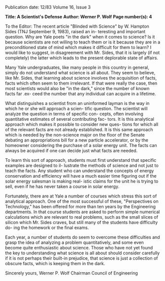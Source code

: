 Publication date: 12/83
Volume 16, Issue 3

**Title: A Scientist's Defense**
**Author: Werner P. Wolf**
**Page number(s): 4**

To the Editor:
The recent article "Blinded
with
Science" by W. Hampton Sides (TNJ
September 9, 1983), raised an in-
teresting and important question. Why
are Yale poets "in the dark" when it
comes to science? Is it because scientists
are not willing to teach them or is it
because they are in a preconditioned
state of mind which makes it difficult for
them to learn? I would like to suggest,
in disagreement with Mr. Sides, that it
is largely (if not completely) the latter
which leads to the present deplorable
state of affairs.


Many
Yale undergraduates,
like
many people in this country in general,
simply do not understand what science
is all about. They seem to believe, like
Mr. Sides, that learning about science
involves the acquisition of facts, facts
which often seem to them irrelevant. If
that were really the case, then most
scientists would also be "in the dark,"
since the number of known facts far .ex-
ceed the number that any individual
can acquire in a lifetime.


What distinguishes a scientist from
an uninformed layman is the way in
which he or she will approach a scien-
tific question. The scientist will analyze
the question in terms of specific con-
cepts,
often involving quantitative
estimates of several contributing fac-
tors. It is this analytical approach which
makes it possible to consider new ques-
tions for which all of the relevant facts
are not already established. It is this
same approach which is needed by the
non-science major on the floor of the
Senate debating an appropriations bill
for a new particle accelerator, or by the
homeowner considering the purchase of
a solar energy unit. The facts can
always be acquired if one can decide
just what facts are needed.


To learn this sort of approach,
students must first understand that
specific examples are designed to il-
lustrate the methods of science and not
just to teach the facts. Any student who
can understand the concepts of energy
conservation and efficiency will have a
much easier time figuring out if the
solar energy salesman is making real-
istic claims for the unit he is trying to
sell, even if he has never taken a course
in solar energy.


Fortunately, there are at Yale a
number of courses which stress this sort
of analytical approach. One of the most
successful of these, "Perspectives on
Technology," has been offered for more
than ten years by the Engineering
departments. In that course students
are asked to perform simple numerical
calculations which are relevant to real
problems, such as the small slices of
silicon which Mr. Sides craves, but still
many of the students have difficulty do-
ing the homework or the final exams.


Each year, a number of students do
seem to overcome these difficulties and
grasp the idea of analyzing a problem
quantitatively, and some even become
quite enthusiastic about science. Those
who have not yet found the key to
understanding what science is all about
should consider carefully if it is not
perhaps their built-in prejudice, that
science is just a collection of obscure
facts, which is keeping them in the
dark.


Sincerely yours,
Werner P. Wolf
Chairman
Council of Engineering